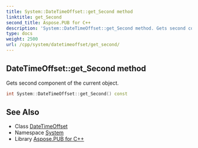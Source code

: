 ```yaml
---
title: System::DateTimeOffset::get_Second method
linktitle: get_Second
second_title: Aspose.PUB for C++
description: 'System::DateTimeOffset::get_Second method. Gets second component of the current object in C++.'
type: docs
weight: 2500
url: /cpp/system/datetimeoffset/get_second/
---
```

## DateTimeOffset::get_Second method


Gets second component of the current object.

```cpp
int System::DateTimeOffset::get_Second() const
```

## See Also

* Class [DateTimeOffset](../)
* Namespace [System](../../)
* Library [Aspose.PUB for C++](../../../)
